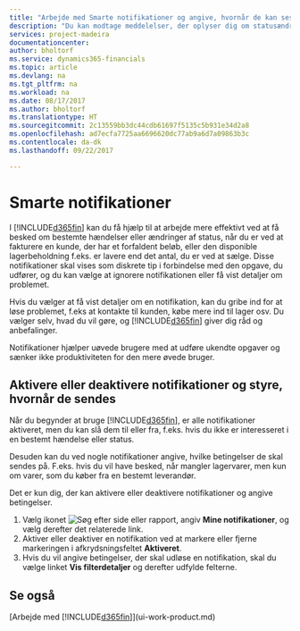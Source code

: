 ```yaml
---
title: "Arbejde med Smarte notifikationer og angive, hvornår de kan ses | Microsoft Docs"
description: "Du kan modtage meddelelser, der oplyser dig om statusændringer eller -begivenheder, f.eks. et forfaldent beløb eller lav lagerbeholdning."
services: project-madeira
documentationcenter: 
author: bholtorf
ms.service: dynamics365-financials
ms.topic: article
ms.devlang: na
ms.tgt_pltfrm: na
ms.workload: na
ms.date: 08/17/2017
ms.author: bholtorf
ms.translationtype: HT
ms.sourcegitcommit: 2c13559bb3dc44cdb61697f5135c5b931e34d2a8
ms.openlocfilehash: ad7ecfa7725aa6696620dc77ab9a6d7a09863b3c
ms.contentlocale: da-dk
ms.lasthandoff: 09/22/2017

---
```

# <a name="smart-notifications"></a>Smarte notifikationer
I [!INCLUDE[d365fin](includes/d365fin_md.md)] kan du få hjælp til at arbejde mere effektivt ved at få besked om bestemte hændelser eller ændringer af status, når du er ved at fakturere en kunde, der har et forfaldent beløb, eller den disponible lagerbeholdning f.eks. er lavere end det antal, du er ved at sælge. Disse notifikationer skal vises som diskrete tip i forbindelse med den opgave, du udfører, og du kan vælge at ignorere notifikationen eller få vist detaljer om problemet.  

Hvis du vælger at få vist detaljer om en notifikation, kan du gribe ind for at løse problemet, f.eks at kontakte til kunden, købe mere ind til lager osv. Du vælger selv, hvad du vil gøre, og [!INCLUDE[d365fin](includes/d365fin_md.md)] giver dig råd og anbefalinger.  

Notifikationer hjælper uøvede brugere med at udføre ukendte opgaver og sænker ikke produktiviteten for den mere øvede bruger.  

## <a name="turn-on-or-turn-off-notifications-and-control-when-they-are-sent"></a>Aktivere eller deaktivere notifikationer og styre, hvornår de sendes
Når du begynder at bruge [!INCLUDE[d365fin](includes/d365fin_md.md)], er alle notifikationer aktiveret, men du kan slå dem til eller fra, f.eks. hvis du ikke er interesseret i en bestemt hændelse eller status.  
  
Desuden kan du ved nogle notifikationer angive, hvilke betingelser de skal sendes på. F.eks. hvis du vil have besked, når mangler lagervarer, men kun om varer, som du køber fra en bestemt leverandør.  
  
Det er kun dig, der kan aktivere eller deaktivere notifikationer og angive betingelser.  

1. Vælg ikonet ![Søg efter side eller rapport](media/ui-search/search_small.png "Ikonet Søg efter side eller rapport"), angiv **Mine notifikationer**, og vælg derefter det relaterede link.
2. Aktiver eller deaktiver en notifikation ved at markere eller fjerne markeringen i afkrydsningsfeltet **Aktiveret**.
3. Hvis du vil angive betingelser, der skal udløse en notifikation, skal du vælge linket **Vis filterdetaljer** og derefter udfylde felterne.  

## <a name="see-also"></a>Se også
[Arbejde med [!INCLUDE[d365fin](includes/d365fin_md.md)]](ui-work-product.md)


